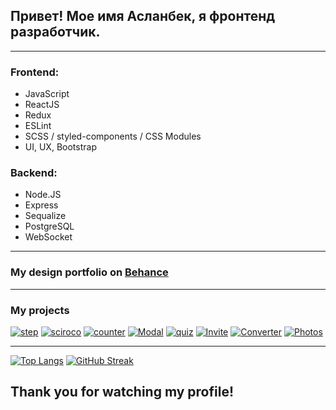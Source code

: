 ## Привет! Мое имя Асланбек, я фронтенд разработчик.
___

### Frontend:
- JavaScript
- ReactJS
- Redux
- ESLint
- SCSS / styled-components / CSS Modules
- UI, UX, Bootstrap

### Backend:

- Node.JS
- Express
- Sequalize
- PostgreSQL
- WebSocket 
___


### My design portfolio on [Behance](https://www.behance.net/Kaipaeff)
___


### My projects
[![step](https://user-images.githubusercontent.com/99525626/188272577-0bc0f1d8-effe-4a02-bd4b-b0d701e138d2.png)](https://pofigor.github.io/step-up-store/) [![sciroco](https://user-images.githubusercontent.com/99525626/188272599-a8f6d0e4-1d20-4d75-90b6-daa564bedf98.png)](http://sciroco.herokuapp.com/) [![counter](https://user-images.githubusercontent.com/99525626/188272542-b3956242-86d7-4668-a38b-029b5138689c.png)](https://pofigor.github.io/Counter/) [![Modal](https://user-images.githubusercontent.com/99525626/188286061-41a7f3d7-0a07-445b-b9c6-3618286ac4f4.png)](https://pofigor.github.io/modal/) [![quiz](https://user-images.githubusercontent.com/99525626/188325884-301b2ba9-26f7-4eea-8753-ac5a4e8472df.png)](https://pofigor.github.io/quiz/) [![Invite](https://user-images.githubusercontent.com/99525626/188597292-8520410f-1f58-4f78-adf8-8ed6f6f9f435.png)](https://pofigor.github.io/users/) [![Converter](https://user-images.githubusercontent.com/99525626/188894405-61d6aa6b-4cbf-4bd7-acc3-72910a1e4f90.png)](https://pofigor.github.io/Currency-converter/) [![Photos](https://user-images.githubusercontent.com/99525626/188967136-b2b92e7d-45de-45c9-ae1e-f03ef131de32.png)](https://pofigor.github.io/Photos/)
___




[![Top Langs](https://github-readme-stats.vercel.app/api/top-langs/?username=anuraghazra&layout=compact)](https://github.com/anuraghazra/github-readme-stats) [![GitHub Streak](https://github-readme-streak-stats.herokuapp.com/?user=DenverCoder1)](https://git.io/streak-stats)



## Thank you for watching my profile!









